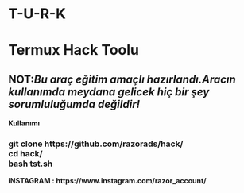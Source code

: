 # T-U-R-K

<h1>Termux Hack Toolu</h1>

<h2><strong>NOT:<i>Bu araç eğitim amaçlı hazırlandı.Aracın kullanımda meydana gelicek hiç bir şey sorumluluğumda değildir!</i><strong></h2>
	
	
<b>  Kullanımı</b>
<h3>
git clone https://github.com/razorads/hack/<br>
cd hack/<br>
bash tst.sh<br>
</h3>
<p>iNSTAGRAM : https://www.instagram.com/razor_account/</p>

